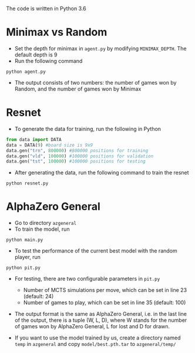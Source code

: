 The code is written in Python 3.6

Minimax vs Random
=================
* Set the depth for minimax in `agent.py` by modifying `MINIMAX_DEPTH`. The default depth is 9
* Run the following command

```
python agent.py
```

* The output consists of two numbers: the number of games won by Random, and the number of games won by Minimax

Resnet
======
* To generate the data for training, run the following in Python

```python
from data import DATA
data = DATA(9) #board size is 9x9
data.gen("trn", 800000) #800000 positions for training
data.gen("vld", 100000) #100000 positions for validation
data.gen("tst", 100000) #100000 positions for testing
```

* After generating the data, run the following command to train the resnet

```
python resnet.py
```

AlphaZero General
=================
* Go to directory `azgeneral`
* To train the model, run

```
python main.py
```

* To test the performance of the current best model with the random player, run 

```
python pit.py
```

* For testing, there are two configurable parameters in `pit.py`
	* Number of MCTS simulations per move, which can be set in line 23 (default: 24)
	* Number of games to play, which can be set in line 35 (default: 100)

* The output format is the same as AlphaZero General, i.e. in the last line of the output, there is a tuple (W, L, D), where W stands for the number of games won by AlphaZero General, L for lost and D for drawn.

* If you want to use the model trained by us, create a directory named `temp` in `azgeneral` and copy `model/best.pth.tar` to `azgeneral/temp/`